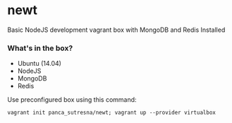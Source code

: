 # newt
Basic NodeJS development vagrant box with MongoDB and Redis Installed

### What's in the box?
- Ubuntu (14.04)
- NodeJS
- MongoDB
- Redis

Use preconfigured box using this command:
```
vagrant init panca_sutresna/newt; vagrant up --provider virtualbox
```
